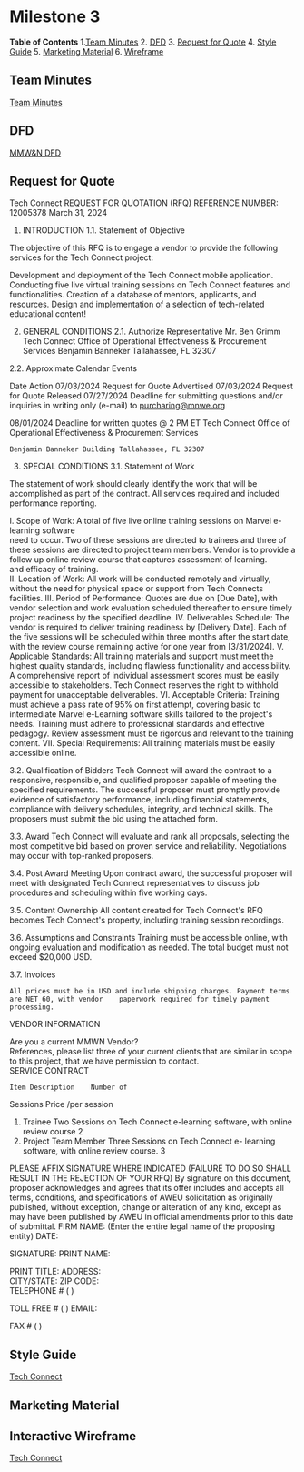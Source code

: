 # Milestone 3

**Table of Contents**
1.[Team Minutes](team-minutes)
2. [DFD](#dfd)
3. [Request for Quote](#request-for-quote)
4. [Style Guide](#style-guide)
5. [Marketing Material](#marketing-materials)
6. [Wireframe](#wireframe)


## Team Minutes
[Team Minutes](https://github.com/cis-famu/design-project-mmw-n/blob/main/MMW%26N%20meeting%20minutes.docx)

## DFD
[MMW&N DFD](https://github.com/cis-famu/design-project-mmw-n/blob/main/mmnw_DFD.drawio.png)


## Request for Quote
Tech Connect
 REQUEST FOR QUOTATION (RFQ) REFERENCE NUMBER: 12005378
March 31, 2024


1.	INTRODUCTION
1.1.	Statement of Objective

The objective of this RFQ is to engage a vendor to provide the following services for the Tech    Connect project:

Development and deployment of the Tech Connect mobile application.
Conducting five live virtual training sessions on Tech Connect features and functionalities.
Creation of a database of mentors, applicants, and resources.
Design and implementation of a selection of tech-related educational content!

2.	GENERAL CONDITIONS
2.1.	Authorize Representative
Mr. Ben Grimm Tech Connect
Office of Operational Effectiveness & Procurement Services Benjamin Banneker
Tallahassee, FL 32307

2.2.	Approximate Calendar Events

Date	Action
07/03/2024	Request for Quote Advertised
07/03/2024	Request for Quote Released
07/27/2024	Deadline for submitting questions and/or inquiries in writing only (e-mail) to purcharing@mnwe.org 

08/01/2024	Deadline for written quotes @ 2 PM ET Tech Connect
Office of Operational Effectiveness & Procurement Services
 
	Benjamin Banneker Building Tallahassee, FL 32307

3.	SPECIAL CONDITIONS
3.1.	Statement of Work

The statement of work should clearly identify the work that will be accomplished as part of the contract. All services required and included performance reporting.

I.	Scope of Work: A total of five live online training sessions on Marvel e-learning software          
          need to occur. Two of these sessions are directed to trainees and three of these sessions are
          directed to project team members. 
          Vendor is to provide a follow up online review course that captures assessment of learning.       
                        and efficacy of training.  
II.	 Location of Work: All work will be conducted remotely and virtually, without the need for physical space or support from Tech Connects facilities.
III.	Period of Performance: Quotes are due on [Due Date], with vendor selection and work evaluation scheduled thereafter to ensure timely project readiness by the specified deadline.
IV.	Deliverables Schedule: The vendor is required to deliver training readiness by [Delivery Date]. Each of the five sessions will be scheduled within three months after the start date, with the review course remaining active for one year from [3/31/2024].
V.	Applicable Standards: All training materials and support must meet the highest quality standards, including flawless functionality and accessibility. A comprehensive report of individual assessment scores must be easily accessible to stakeholders. Tech Connect reserves the right to withhold payment for unacceptable deliverables.
VI.	Acceptable Criteria: Training must achieve a pass rate of 95% on first attempt, covering basic to intermediate Marvel e-Learning software skills tailored to the project's needs. Training must adhere to professional standards and effective pedagogy. Review assessment must be rigorous and relevant to the training content.
VII.	Special Requirements: All training materials must be easily accessible online.

3.2.	Qualification of Bidders
	Tech Connect will award the contract to a responsive, responsible, and qualified proposer      capable of meeting the specified requirements. The successful proposer must promptly provide evidence   of satisfactory performance, including financial statements, compliance with delivery schedules, integrity, and technical skills.
              The proposers must submit the bid using the attached form.

3.3.	Award
Tech Connect will evaluate and rank all proposals, selecting the most competitive bid based on      proven service and reliability. Negotiations may occur with top-ranked proposers.

3.4.	Post Award Meeting
Upon contract award, the successful proposer will meet with designated Tech Connect representatives to discuss job procedures and scheduling within five working days.

3.5.	Content Ownership
All content created for Tech Connect's RFQ becomes Tech Connect's property, including training session recordings.

3.6.	Assumptions and Constraints
Training must be accessible online, with ongoing evaluation and modification as needed. The total budget must not exceed $20,000 USD.

3.7.	Invoices

	All prices must be in USD and include shipping charges. Payment terms are NET 60, with vendor    paperwork required for timely payment processing. 
VENDOR INFORMATION

Are you a current MMWN Vendor?	
References, please list three of your current clients that are similar in scope to this project, that we have permission to contact.	
SERVICE CONTRACT

	Item Description	Number of
Sessions	Price /per session
1.	Trainee Two Sessions on Tech Connect e-learning software,
with online review course	2	
2.	Project Team Member Three Sessions on Tech Connect e-
learning software, with online review course.	3	

PLEASE AFFIX SIGNATURE WHERE INDICATED
(FAILURE TO DO SO SHALL RESULT IN THE REJECTION OF YOUR RFQ)
By signature on this document, proposer acknowledges and agrees that its offer includes and accepts all terms, conditions, and specifications of AWEU solicitation as originally published, without exception, change or alteration of any kind, except as may have been published by AWEU in official amendments prior to this date of submittal.
FIRM NAME: (Enter the entire legal name of the proposing entity)	DATE:

SIGNATURE: 		PRINT NAME:


PRINT TITLE:
ADDRESS: 	
CITY/STATE:		ZIP CODE: 	
TELEPHONE # (	)


TOLL FREE  # (	)	EMAIL:


FAX # (	)
 


## Style Guide
[Tech Connect](https://www.figma.com/file/qWg22vb8cD4w0JL3ygX7mo/Tech-Connect?type=design&node-id=0-1&mode=design&t=hqyrTO9GqfxDsx4i-0)


## Marketing Material


## Interactive Wireframe

[Tech Connect](https://www.figma.com/file/qWg22vb8cD4w0JL3ygX7mo/Tech-Connect?type=design&node-id=0%3A1&mode=design&t=W2iiMPiNPjOSFRJt-1)
